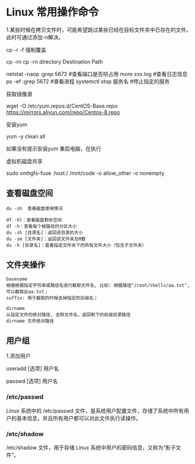 # Linux 常用操作命令

1.某些时候在拷贝文件时，可能希望跳过某些已经在目标文件夹中已存在的文件。此时可通过添加-n解决。

cp  -r -f 强制覆盖

cp -rn  cp -rn directory Destination Path



netstat -naop :grep 5672          #查看端口是否呗占用
more  xxx.log                     #查看日志信息
ps -ef :grep 5672                 #查看进程
systemctl stop  服务名             #停止指定的服务



获取镜像源

wget -O /etc/yum.repos.d/CentOS-Base.repo https://mirrors.aliyun.com/repo/Centos-8.repo

安装yum

yum -y clean all 

如果没有提示安装yum 重启电脑，在执行

虚拟机磁盘共享

sudo vmhgfs-fuse .host:/ /mnt/code  -o allow_other  -o nonempty



## 查看磁盘空间

```
du -sh  查看磁盘使用情况
 
df -hl：查看磁盘剩余空间
df -h：查看每个根路径的分区大小
du -sh [目录名]：返回该目录的大小
du -sm [文件夹]：返回该文件夹总M数
du -h [目录名]：查看指定文件夹下的所有文件大小（包含子文件夹）
```

## 文件夹操作

```
basename 
根据根据指定字符串或路径名进行截取文件名, 比如: 根据路径"/root/shells/aa.txt", 可以截取出aa.txt；
suffix: 用于截取的时候去掉指定的后缀名；

dirname  
从指定文件的绝对路径, 去除文件名，返回剩下的前缀目录路径
dirname 文件绝对路径
```

## 用户组

1.添加用户

useradd [选项] 用户名

passwd [选项] 用户名 





### /etc/passwd

Linux 系统中的 /etc/passwd 文件，是系统用户配置文件，存储了系统中所有用户的基本信息，并且所有用户都可以对此文件执行读操作。

### /etc/shadow 

/etc/shadow 文件，用于存储 Linux 系统中用户的密码信息，又称为“影子文件”。
